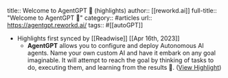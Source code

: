 title:: Welcome to AgentGPT 🤖 (highlights)
author:: [[reworkd.ai]]
full-title:: "Welcome to AgentGPT 🤖"
category:: #articles
url:: https://agentgpt.reworkd.ai/
tags:: #[[autoGPT]]

- Highlights first synced by [[Readwise]] [[Apr 16th, 2023]]
	- **AgentGPT** allows you to configure and deploy Autonomous AI agents. Name your own custom AI and have it embark on any goal imaginable. It will attempt to reach the goal by thinking of tasks to do, executing them, and learning from the results 🚀. ([View Highlight](https://read.readwise.io/read/01gy3tw4zx9q7rdmcras1sh8fk))